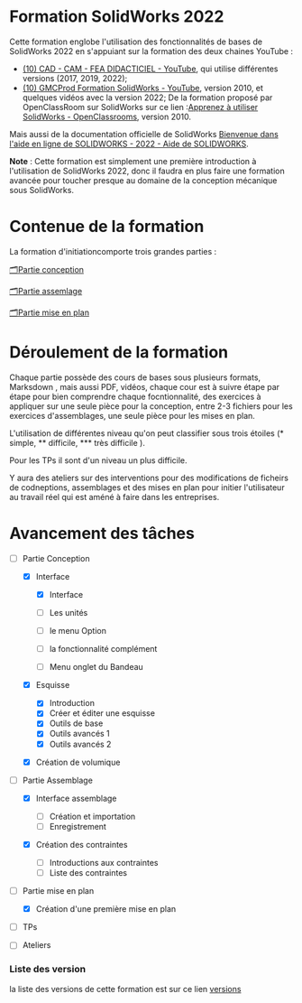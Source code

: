 # Formation SolidWorks 2022

Cette formation englobe l'utilisation des fonctionnalités de bases de SolidWorks 2022 en s'appuiant sur la formation des deux chaines YouTube :

- [(10) CAD - CAM - FEA DIDACTICIEL - YouTube](https://www.youtube.com/@cad-cam-feadidacticiel9400), qui utilise différentes versions (2017, 2019, 2022);
- [(10) GMCProd Formation SolidWorks - YouTube](https://www.youtube.com/@formationsolidworks), version 2010, et quelques vidéos avec la version 2022;
  De la formation proposé par OpenClassRoom sur SolidWorks sur ce lien :[Apprenez à utiliser SolidWorks - OpenClassrooms](https://openclassrooms.com/fr/courses/1553986-apprenez-a-utiliser-solidworks), version 2010.

Mais aussi de la documentation officielle de SolidWorks [Bienvenue dans l'aide en ligne de SOLIDWORKS - 2022 - Aide de SOLIDWORKS](https://help.solidworks.com/2022/french/SolidWorks/sldworks/r_welcome_sw_online_help.htm).

**Note**  : Cette formation est simplement une première introduction à l'utilisation de SolidWorks 2022, donc il faudra en plus faire une formation avancée pour toucher presque au domaine de la conception mécanique sous SolidWorks. 

# Contenue de la formation

La formation d'initiationcomporte trois grandes parties : 

[🗂️Partie conception](Partie_conception/🗂️Partie_conception.md)

[🗂️Partie assemlage](Partie_assemblage/🗂️Partie_assemlage.md)

[🗂️Partie mise en plan](Partie_mise-en-plan/Partie_mise_en_plan.md)

# Déroulement de la formation

Chaque partie possède des cours de bases sous plusieurs formats, Marksdown , mais aussi PDF, vidéos, chaque cour est à suivre étape par étape pour bien comprendre chaque focntionnalité, des exercices à appliquer sur une seule pièce pour la conception, entre 2-3 fichiers pour les exercices d'assemblages, une seule pièce pour les mises en plan.

L'utilisation de différentes niveau qu'on peut classifier sous trois étoiles (\* simple, \** difficile, \*** très difficile ).

Pour les TPs il sont d'un niveau un plus difficile. 

Y aura des ateliers sur des interventions pour des modifications de ficheirs de codneptions, assemblages et des mises en plan pour initier l'utilisateur au travail réel qui est améné à faire dans les entreprises.

  

# Avancement des tâches

- [ ] Partie Conception
  
  - [x] Interface 
    
    - [x] Interface
    
    - [ ] Les unités 
    
    - [ ] le menu Option
    
    - [ ] la fonctionnalité complément
    
    - [ ] Menu onglet du Bandeau
  
  - [x] Esquisse
    
    - [x] Introduction
    - [x] Créer et éditer une esquisse
    - [x] Outils de base
    - [x] Outils avancés 1
    - [x] Outils avancés 2 
  
  - [x] Création de volumique 

- [ ] Partie Assemblage 
  
  - [x] Interface assemblage 
    
    - [ ] Création et importation
    - [ ] Enregistrement
  
  - [x] Création des contraintes
    
    - [ ] Introductions aux contraintes  
    - [ ] Liste des contraintes

- [ ] Partie mise en plan 
  
  - [x] Création d'une première mise en plan 

- [ ] TPs

- [ ] Ateliers 

### Liste des version

la liste des versions de cette formation est sur ce lien [versions ](version.md)
